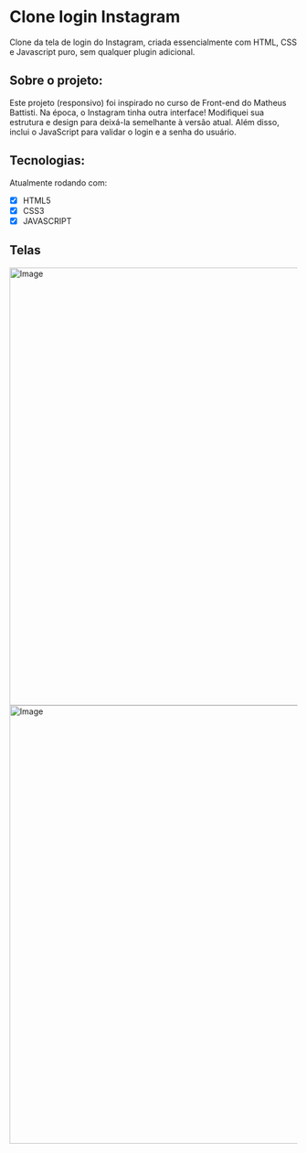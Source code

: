 # Clone login Instagram 
Clone da tela de login do Instagram, criada essencialmente com HTML, CSS e Javascript puro, sem qualquer plugin adicional.

## Sobre o projeto: 
Este projeto (responsivo) foi inspirado no curso de Front-end do Matheus Battisti. Na época, o Instagram tinha outra interface! Modifiquei sua estrutura e design para deixá-la semelhante à versão atual.
Além disso, inclui o JavaScript para validar o login e a senha do usuário.

## Tecnologias:
Atualmente rodando com:

- [x] HTML5
- [x] CSS3
- [x] JAVASCRIPT 

## Telas 
<img width="1365" height="766" alt="Image" src="https://github.com/user-attachments/assets/190b3178-ef08-4650-85dc-a3bcf15dbf63" />
<img width="1365" height="767" alt="Image" src="https://github.com/user-attachments/assets/12e5e46d-b60c-473a-bce5-c01bf3825db4" />


